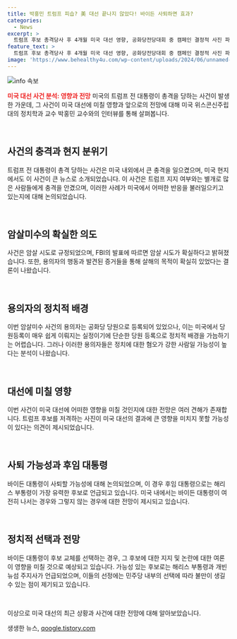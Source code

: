```yaml
---
title: 박홍민 트럼프 피습? 美 대선 끝나지 않았다! 바이든 사퇴하면 효과?
categories:
  - News
excerpt: >
  트럼프 후보 총격당사 후 4개월 미국 대선 영향, 공화당전당대회 중 캠페인 결정적 사진 파장은 미지수. 트럼프 건강회복 장면과 바이든 사퇴요구에 대처한 후보교체 가능성 등 논의. 유력 후보는 해리스 부통령과 개빈 뉴섬 주지사. SBS 김태현의 정치쇼에서 박홍민 미국 위스콘신주립대 정치학과 교수와의 소회.
feature_text: >
  트럼프 후보 총격당사 후 4개월 미국 대선 영향, 공화당전당대회 중 캠페인 결정적 사진 파장은 미지수. 트럼프 건강회복 장면과 바이든 사퇴요구에 대처한 후보교체 가능성 등 논의. 유력 후보는 해리스 부통령과 개빈 뉴섬 주지사. SBS 김태현의 정치쇼에서 박홍민 미국 위스콘신주립대 정치학과 교수와의 소회.
image: 'https://www.behealthy4u.com/wp-content/uploads/2024/06/unnamed-file.png'
---
```


<p><img src="https://www.behealthy4u.com/wp-content/uploads/2024/06/unnamed-file.png" alt="info 속보" /></p>

<p><b><span style="color: #ee2323;">미국 대선 사건 분석: 영향과 전망</span></b>
미국의 트럼프 전 대통령이 총격을 당하는 사건이 발생한 가운데, 그 사건이 미국 대선에 미칠 영향과 앞으로의 전망에 대해 미국 위스콘신주립대의 정치학과 교수 박홍민 교수와의 인터뷰를 통해 살펴봅니다.</p>

<p data-ke-size="size16">&nbsp;</p>

<h2 data-ke-size="size26">사건의 충격과 현지 분위기</h2>

<p>트럼프 전 대통령이 총격 당하는 사건은 미국 내외에서 큰 충격을 일으켰으며, 미국 현지에서도 이 사건이 큰 뉴스로 소개되었습니다. 이 사건은 트럼프 지지 여부와는 별개로 많은 사람들에게 충격을 안겼으며, 이러한 사례가 미국에서 어떠한 반응을 불러일으키고 있는지에 대해 논의되었습니다.</p>

<p data-ke-size="size16">&nbsp;</p>

<h2 data-ke-size="size26">암살미수의 확실한 의도</h2>

<p>사건은 암살 시도로 규정되었으며, FBI의 발표에 따르면 암살 시도가 확실하다고 밝혀졌습니다. 또한, 용의자의 행동과 발견된 증거들을 통해 살해의 목적이 확실히 있었다는 결론이 나왔습니다.</p>

<p data-ke-size="size16">&nbsp;</p>

<h2 data-ke-size="size26">용의자의 정치적 배경</h2>

<p>이번 암살미수 사건의 용의자는 공화당 당원으로 등록되어 있었으나, 이는 미국에서 당원등록이 매우 쉽게 이뤄지는 실정이기에 단순한 당원 등록으로 정치적 배경을 가늠하기는 어렵습니다. 그러나 이러한 용의자들은 정치에 대한 혐오가 강한 사람일 가능성이 높다는 분석이 나왔습니다.</p>

<p data-ke-size="size16">&nbsp;</p>

<h2 data-ke-size="size26">대선에 미칠 영향</h2>

<p>이번 사건이 미국 대선에 어떠한 영향을 미칠 것인지에 대한 전망은 여러 견해가 존재합니다. 트럼프 후보를 저격하는 사진이 미국 대선의 결과에 큰 영향을 미치지 못할 가능성이 있다는 의견이 제시되었습니다.</p>

<p data-ke-size="size16">&nbsp;</p>

<h2 data-ke-size="size26">사퇴 가능성과 후임 대통령</h2>

<p>바이든 대통령이 사퇴할 가능성에 대해 논의되었으며, 이 경우 후임 대통령으로는 해리스 부통령이 가장 유력한 후보로 언급되고 있습니다. 미국 내에서는 바이든 대통령이 여전히 나서는 경우와 그렇지 않는 경우에 대한 전망이 제시되고 있습니다.</p>

<p data-ke-size="size16">&nbsp;</p>

<h2 data-ke-size="size26">정치적 선택과 전망</h2>

<p>바이든 대통령이 후보 교체를 선택하는 경우, 그 후보에 대한 지지 및 논란에 대한 여론이 영향을 미칠 것으로 예상되고 있습니다. 가능성 있는 후보로는 해리스 부통령과 개빈 뉴섬 주지사가 언급되었으며, 이들의 선정에는 민주당 내부의 선택에 따라 불만이 생길 수 있는 점이 제기되고 있습니다.</p>

<p data-ke-size="size16">&nbsp;</p>

<p>이상으로 미국 대선의 최근 상황과 사건에 대한 전망에 대해 알아보았습니다.</p>
생생한 뉴스, <a href="https://qoogle.tistory.com" rel="dofollow">qoogle.tistory.com</a>


